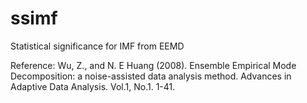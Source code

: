 # ssimf
Statistical significance for IMF  from EEMD

Reference: Wu, Z., and N. E Huang (2008). Ensemble Empirical Mode Decomposition: a noise-assisted data analysis method. Advances in Adaptive Data Analysis. Vol.1, No.1. 1-41.
